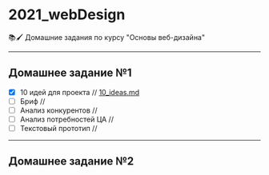 # 2021_webDesign
📚🖌 Домашние задания по курсу "Основы веб-дизайна"
____
## Домашнее задание №1
- [X] 10 идей для проекта // [10_ideas.md](https://github.com/alyferryhalo/2021_webDesign/blob/main/10_ideas.md)
- [ ] Бриф // 
- [ ] Анализ конкурентов //
- [ ] Анализ потребностей ЦА //
- [ ] Текстовый прототип //
____
## Домашнее задание №2
